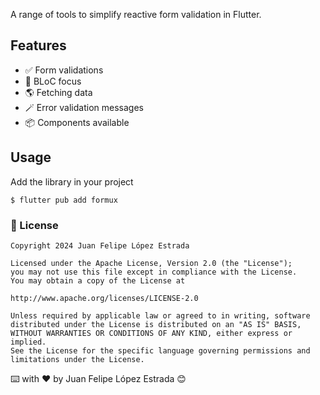 A range of tools to simplify reactive form validation in Flutter.

## Features

- ✅ Form validations
- 🧩 BLoC focus
- 🌎 Fetching data
- 🪄 Error validation messages
- 📦 Components available

## Usage

Add the library in your project

```console
$ flutter pub add formux
```

### 📜 License

```
Copyright 2024 Juan Felipe López Estrada

Licensed under the Apache License, Version 2.0 (the "License");
you may not use this file except in compliance with the License.
You may obtain a copy of the License at

http://www.apache.org/licenses/LICENSE-2.0

Unless required by applicable law or agreed to in writing, software
distributed under the License is distributed on an "AS IS" BASIS,
WITHOUT WARRANTIES OR CONDITIONS OF ANY KIND, either express or implied.
See the License for the specific language governing permissions and
limitations under the License.
```

⌨️ with ❤️ by Juan Felipe López Estrada 😊
